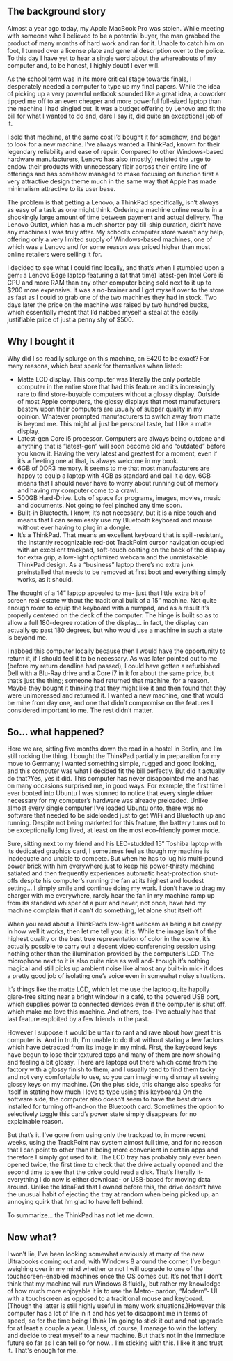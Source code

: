 ## The background story

Almost a year ago today, my Apple MacBook Pro was stolen. While meeting with someone who I believed to be a potential buyer, the man grabbed the product of many months of hard work and ran for it. Unable to catch him on foot, I turned over a license plate and general description over to the police. To this day I have yet to hear a single word about the whereabouts of my computer and, to be honest, I highly doubt I ever will.

As the school term was in its more critical stage towards finals, I desperately needed a computer to type up my final papers. While the idea of picking up a very powerful netbook sounded like a great idea, a coworker tipped me off to an even cheaper and more powerful full-sized laptop than the machine I had singled out. It was a budget offering by Lenovo and fit the bill for what I wanted to do and, dare I say it, did quite an exceptional job of it.

I sold that machine, at the same cost I’d bought it for somehow, and began to look for a new machine. I’ve always wanted a ThinkPad, known for their legendary reliability and ease of repair. Compared to other Windows-based hardware manufacturers, Lenovo has also (mostly) resisted the urge to endow their products with unnecessary flair across their entire line of offerings and has somehow managed to make focusing on function first a very attractive design theme much in the same way that Apple has made minimalism attractive to its user base.

The problem is that getting a Lenovo, a ThinkPad specifically, isn’t always as easy of a task as one might think. Ordering a machine online results in a shockingly large amount of time between payment and actual delivery. The Lenovo Outlet, which has a much shorter pay-till-ship duration, didn’t have any machines I was truly after. My school’s computer store wasn’t any help, offering only a very limited supply of Windows-based machines, one of which was a Lenovo and for some reason was priced higher than most online retailers were selling it for.

I decided to see what I could find locally, and that’s when I stumbled upon a gem: a Lenovo Edge laptop featuring a (at that time) latest-gen Intel Core i5 CPU and more RAM than any other computer being sold next to it up to $200 more expensive. It was a no-brainer and I got myself over to the store as fast as I could to grab one of the two machines they had in stock. Two days later the price on the machine was raised by two hundred bucks, which essentially meant that I’d nabbed myself a steal at the easily justifiable price of just a penny shy of $500.

## Why I bought it

Why did I so readily splurge on this machine, an E420 to be exact? For many reasons, which best speak for themselves when listed:
- Matte LCD display. This computer was literally the only portable computer in the entire store that had this feature and it’s increasingly rare to find store-buyable computers without a glossy display. Outside of most Apple computers, the glossy displays that most manufacturers bestow upon their computers are usually of subpar quality in my opinion. Whatever prompted manufacturers to switch away from matte is beyond me. This might all just be personal taste, but I like a matte display.
- Latest-gen Core i5 processor. Computers are always being outdone and anything that is “latest-gen” will soon become old and “outdated” before you know it. Having the very latest and greatest for a moment, even if it’s a fleeting one at that, is always welcome in my book.
- 6GB of DDR3 memory. It seems to me that most manufacturers are happy to equip a laptop with 4GB as standard and call it a day. 6GB means that I should never have to worry about running out of memory and having my computer come to a crawl.
- 500GB Hard-Drive. Lots of space for programs, images, movies, music and documents. Not going to feel pinched any time soon.
- Built-in Bluetooth. I know, it’s not necessary, but it is a nice touch and means that I can seamlessly use my Bluetooth keyboard and mouse without ever having to plug in a dongle.
- It’s a ThinkPad. That means an excellent keyboard that is spill-resistant, the instantly recognizable red-dot TrackPoint cursor navigation coupled with an excellent trackpad, soft-touch coating on the back of the display for extra grip, a low-light optimized webcam and the unmistakable ThinkPad design. As a “business” laptop there’s no extra junk preinstalled that needs to be removed at first boot and everything simply works, as it should.

The thought of a 14” laptop appealed to me- just that little extra bit of screen real-estate without the traditional bulk of a 15” machine. Not quite enough room to equip the keyboard with a numpad, and as a result it’s properly centered on the deck of the computer. The hinge is built so as to allow a full 180-degree rotation of the display… in fact, the display can actually go past 180 degrees, but who would use a machine in such a state is beyond me.

I nabbed this computer locally because then I would have the opportunity to return it, if I should feel it to be necessary. As was later pointed out to me (before my return deadline had passed), I could have gotten a refurbished Dell with a Blu-Ray drive and a Core i7 in it for about the same price, but that’s just the thing; someone had returned that machine, for a reason. Maybe they bought it thinking that they might like it and then found that they were unimpressed and returned it. I wanted a new machine, one that would be mine from day one, and one that didn’t compromise on the features I considered important to me. The rest didn’t matter.

## So… what happened?

Here we are, sitting five months down the road in a hostel in Berlin, and I’m still rocking the thing. I bought the ThinkPad partially in preparation for my move to Germany; I wanted something simple, rugged and good looking, and this computer was what I decided fit the bill perfectly. But did it actually do that?Yes, yes it did. This computer has never disappointed me and has on many occasions surprised me, in good ways. For example, the first time I ever booted into Ubuntu I was stunned to notice that every single driver necessary for my computer’s hardware was already preloaded. Unlike almost every single computer I’ve loaded Ubuntu onto, there was no software that needed to be sideloaded just to get WiFi and Bluetooth up and running. Despite not being marketed for this feature, the battery turns out to be exceptionally long lived, at least on the most eco-friendly power mode.

Sure, sitting next to my friend and his LED-studded 15” Toshiba laptop with its dedicated graphics card, I sometimes feel as though my machine is inadequate and unable to compete. But when he has to lug his multi-pound power brick with him everywhere just to keep his power-thirsty machine satiated and then frequently experiences automatic heat-protection shut-offs despite his computer’s running the fan at its highest and loudest setting… I simply smile and continue doing my work. I don’t have to drag my charger with me everywhere, rarely hear the fan in my machine ramp up from its standard whisper of a purr and never, not once, have had my machine complain that it can’t do something, let alone shut itself off.

When you read about a ThinkPad’s low-light webcam as being a bit creepy in how well it works, then let me tell you: it is. While the image isn’t of the highest quality or the best true representation of color in the scene, it’s actually possible to carry out a decent video conferencing session using nothing other than the illumination provided by the computer’s LCD. The microphone next to it is also quite nice as well and- though it’s nothing magical and still picks up ambient noise like almost any built-in mic- it does a pretty good job of isolating one’s voice even in somewhat noisy situations.

It’s things like the matte LCD, which let me use the laptop quite happily glare-free sitting near a bright window in a café, to the powered USB port, which supplies power to connected devices even if the computer is shut off, which make me love this machine. And others, too- I’ve actually had that last feature exploited by a few friends in the past.

However I suppose it would be unfair to rant and rave about how great this computer is. And in truth, I’m unable to do that without stating a few factors which have detracted from its image in my mind. First, the keyboard keys have begun to lose their textured tops and many of them are now showing and feeling a bit glossy. There are laptops out there which come from the factory with a glossy finish to them, and I usually tend to find them tacky and not very comfortable to use, so you can imagine my dismay at seeing glossy keys on my machine. (On the plus side, this change also speaks for itself in stating how much I love to type using this keyboard.) On the software side, the computer also doesn’t seem to have the best drivers installed for turning off-and-on the Bluetooth card. Sometimes the option to selectively toggle this card’s power state simply disappears for no explainable reason.

But that’s it. I’ve gone from using only the trackpad to, in more recent weeks, using the TrackPoint nav system almost full time, and for no reason that I can point to other than it being more convenient in certain apps and therefore I simply got used to it. The LCD tray has probably only ever been opened twice, the first time to check that the drive actually opened and the second time to see that the drive could read a disk. That’s literally it- everything I do now is either download- or USB-based for moving data around. Unlike the IdeaPad that I owned before this, the drive doesn’t have the unusual habit of ejecting the tray at random when being picked up, an annoying quirk that I’m glad to have left behind.

To summarize… the ThinkPad has not let me down.

## Now what?

I won’t lie, I’ve been looking somewhat enviously at many of the new Ultrabooks coming out and, with Windows 8 around the corner, I’ve begun weighing over in my mind whether or not I will upgrade to one of the touchscreen-enabled machines once the OS comes out. It’s not that I don’t think that my machine will run Windows 8 fluidly, but rather my knowledge of how much more enjoyable it is to use the Metro- pardon, “Modern”- UI with a touchscreen as opposed to a traditional mouse and keyboard. (Though the latter is still highly useful in many work situations.)However this computer has a lot of life in it and has yet to disappoint me in terms of speed, so for the time being I think I’m going to stick it out and not upgrade for at least a couple a year. Unless, of course, I manage to win the lottery and decide to treat myself to a new machine. But that’s not in the immediate future so far as I can tell so for now… I’m sticking with this. I like it and trust it. That's enough for me.